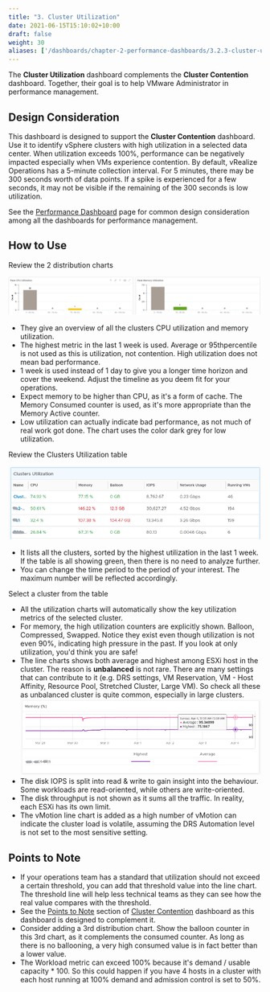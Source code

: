 ```yaml
---
title: "3. Cluster Utilization"
date: 2021-06-15T15:10:02+10:00
draft: false
weight: 30
aliases: ['/dashboards/chapter-2-performance-dashboards/3.2.3-cluster-utilization']
---
```


The **Cluster Utilization** dashboard complements the **Cluster Contention** dashboard. Together, their goal is to help VMware Administrator in performance management.

## Design Consideration

This dashboard is designed to support the **Cluster Contention** dashboard. Use it to identify vSphere clusters with high utilization in a selected data center. When utilization exceeds 100%, performance can be negatively impacted especially when VMs experience contention. By default, vRealize Operations has a 5-minute collection interval. For 5 minutes, there may be 300 seconds worth of data points. If a spike is experienced for a few seconds, it may not be visible if the remaining of the 300 seconds is low utilization.

See the [Performance Dashboard](/dashboards/chapter-2-performance-dashboards/) page for common design consideration among all the dashboards for performance management.

## How to Use

Review the 2 distribution charts

![Distribution Charts](3.2.3-fig-1.png)

- They give an overview of all the clusters CPU utilization and memory utilization.
- The highest metric in the last 1 week is used. Average or 95thpercentile is not used as this is utilization, not contention. High utilization does not mean bad performance.
- 1 week is used instead of 1 day to give you a longer time horizon and cover the weekend. Adjust the timeline as you deem fit for your operations.
- Expect memory to be higher than CPU, as it's a form of cache. The Memory Consumed counter is used, as it's more appropriate than the Memory Active counter.
- Low utilization can actually indicate bad performance, as not much of real work got done. The chart uses the color dark grey for low utilization.

Review the Clusters Utilization table

![Cluster Utilization Table](3.2.3-fig-2.png)

- It lists all the clusters, sorted by the highest utilization in the last 1 week. If the table is all showing green, then there is no need to analyze further.
- You can change the time period to the period of your interest. The maximum number will be reflected accordingly.

Select a cluster from the table

- All the utilization charts will automatically show the key utilization metrics of the selected cluster.
- For memory, the high utilization counters are explicitly shown. Balloon, Compressed, Swapped. Notice they exist even though utilization is not even 90%, indicating high pressure in the past. If you look at only utilization, you'd think you are safe!
- The line charts shows both average and highest among ESXi host in the cluster. The reason is **unbalanced** is not rare. There are many settings that can contribute to it (e.g. DRS settings, VM Reservation, VM - Host Affinity, Resource Pool, Stretched Cluster, Large VM). So check all these as unbalanced cluster is quite common, especially in large clusters.
![Cluster Memory %](3.2.3-fig-3.png)
- The disk IOPS is split into read & write to gain insight into the behaviour. Some workloads are read-oriented, while others are write-oriented.
- The disk throughput is not shown as it sums all the traffic. In reality, each ESXi has its own limit.
- The vMotion line chart is added as a high number of vMotion can indicate the cluster load is volatile, assuming the DRS Automation level is not set to the most sensitive setting.

## Points to Note

- If your operations team has a standard that utilization should not exceed a certain threshold, you can add that threshold value into the line chart. The threshold line will help less technical teams as they can see how the real value compares with the threshold.
- See the [Points to Note](/dashboards/chapter-2-performance-dashboards/3.2.2-cluster-contention/#points-to-note) section of [Cluster Contention](/dashboards/chapter-2-performance-dashboards/3.2.2-cluster-contention/) dashboard as this dashboard is designed to complement it.
- Consider adding a 3rd distribution chart. Show the balloon counter in this 3rd chart, as it complements the consumed counter. As long as there is no ballooning, a very high consumed value is in fact better than a lower value.
- The Workload metric can exceed 100% because it's demand / usable capacity * 100. So this could happen if you have 4 hosts in a cluster with each host running at 100% demand and admission control is set to 50%.
